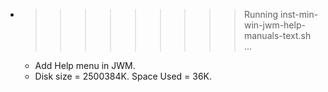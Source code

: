 * >>>>>>>>> Running inst-min-win-jwm-help-manuals-text.sh ...
  * Add Help menu in JWM.
  * Disk size = 2500384K. Space Used = 36K.
